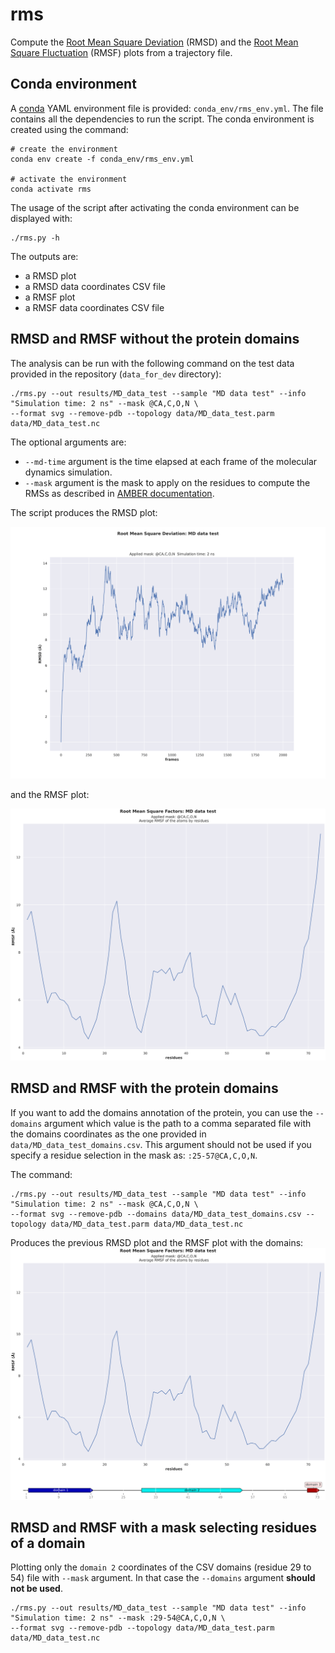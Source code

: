 # rms

Compute the [Root Mean Square Deviation](https://amberhub.chpc.utah.edu/amber-hub/start-here-rmsd-analysis-in-cpptraj/) (RMSD) and the [Root Mean Square Fluctuation](https://amberhub.chpc.utah.edu/atomicfluct-rmsf/) (RMSF) plots from a trajectory file.

## Conda environment

A [conda](https://docs.conda.io/projects/conda/en/latest/index.html) YAML environment file is provided: `conda_env/rms_env.yml`. The file contains all the dependencies to run the script.
The conda environment is created using the command:
```shell script
# create the environment
conda env create -f conda_env/rms_env.yml

# activate the environment
conda activate rms
```

The usage of the script after activating the conda environment can be displayed with:

```shell script
./rms.py -h
```

The outputs are:
- a RMSD plot
- a RMSD data coordinates CSV file
- a RMSF plot
- a RMSF data coordinates CSV file

## RMSD and RMSF without the protein domains

The analysis can be run with the following command on the test data provided in the repository (`data_for_dev` directory):
```shell script
./rms.py --out results/MD_data_test --sample "MD data test" --info "Simulation time: 2 ns" --mask @CA,C,O,N \
--format svg --remove-pdb --topology data/MD_data_test.parm data/MD_data_test.nc
```

The optional arguments are:
- `--md-time` argument is the time elapsed at each frame of the molecular dynamics simulation.
- `--mask` argument is the mask to apply on the residues to compute the RMSs as described in [AMBER documentation](https://amber-md.github.io/pytraj/latest/atom_mask_selection.html#examples-atom-mask-selection-for-trajectory).

The script produces the RMSD plot:

![RMSD plot](doc/_static/RMSD.svg)

and the RMSF plot:

![RMSF plot](doc/_static/RMSF_without_domains.svg)

## RMSD and RMSF with the protein domains

If you want to add the domains annotation of the protein, you can use the `--domains` argument which value is the path 
to a comma separated file with the domains coordinates as the one provided in `data/MD_data_test_domains.csv`. This
argument should not be used if you specify a residue selection in the mask as: `:25-57@CA,C,O,N`.

The command:
```shell script
./rms.py --out results/MD_data_test --sample "MD data test" --info "Simulation time: 2 ns" --mask @CA,C,O,N \
--format svg --remove-pdb --domains data/MD_data_test_domains.csv --topology data/MD_data_test.parm data/MD_data_test.nc
```

Produces the previous RMSD plot and the RMSF plot with the domains:
![RMSF plot with domains](doc/_static/RMSF_with_domains.svg)

## RMSD and RMSF with a mask selecting residues of a domain

Plotting only the `domain 2` coordinates of the CSV domains (residue 29 to 54) file with `--mask` argument. In that case 
the `--domains` argument **should not be used**.
```shell script
./rms.py --out results/MD_data_test --sample "MD data test" --info "Simulation time: 2 ns" --mask :29-54@CA,C,O,N \
--format svg --remove-pdb --topology data/MD_data_test.parm data/MD_data_test.nc
```

